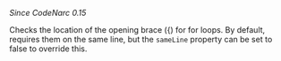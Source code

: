 *Since CodeNarc 0.15*

Checks the location of the opening brace ({) for for loops. By default,
requires them on the same line, but the `sameLine` property can be set
to false to override this.
